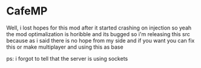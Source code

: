 # CafeMP
Well, i lost hopes for this mod after it started crashing on injection so yeah
the mod optimalization is horibble and its bugged so i'm releasing this src because 
as i said there is no hope from my side and if you want you can fix this or make multiplayer and using this as base

ps: i forgot to tell that the server is using sockets
